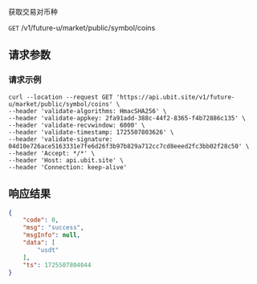 获取交易对币种

`GET` /v1/future-u/market/public/symbol/coins

## 请求参数

### 请求示例

```shell
curl --location --request GET 'https://api.ubit.site/v1/future-u/market/public/symbol/coins' \
--header 'validate-algorithms: HmacSHA256' \
--header 'validate-appkey: 2fa91add-388c-44f2-8365-f4b72886c135' \
--header 'validate-recvwindow: 6000' \
--header 'validate-timestamp: 1725507803626' \
--header 'validate-signature: 04d10e726ace5163331e7fe6d26f3b97b829a712cc7cd8eeed2fc3bb02f28c50' \
--header 'Accept: */*' \
--header 'Host: api.ubit.site' \
--header 'Connection: keep-alive'
```

## 响应结果

```json
{
    "code": 0,
    "msg": "success",
    "msgInfo": null,
    "data": [
        "usdt"
    ],
    "ts": 1725507804044
}
```

